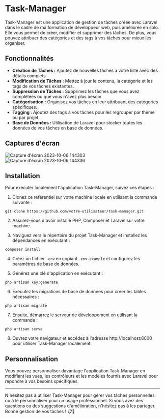# Task-Manager

Task-Manager est une application de gestion de tâches créée avec Laravel dans le cadre de ma formation de développeur web, puis améliorée en solo. Elle vous permet de créer, modifier et supprimer des tâches. De plus, vous pouvez attribuer des catégories et des tags à vos tâches pour mieux les organiser.

## Fonctionnalités

- **Création de Tâches :** Ajoutez de nouvelles tâches à votre liste avec des détails complets.
- **Modification de Tâches :** Mettez à jour le contenu, la catégorie et les tags de vos tâches existantes.
- **Suppression de Tâches :** Supprimez les tâches que vous avez complétées ou que vous n'avez plus besoin.
- **Catégorisation :** Organisez vos tâches en leur attribuant des catégories spécifiques.
- **Tagging :** Ajoutez des tags à vos tâches pour les regrouper par thème ou par projet.
- **Base de Données :** Utilisation de Laravel pour stocker toutes les données de vos tâches en base de données.

## Captures d'écran

![Capture d'écran 2023-10-06 144303](https://github.com/YoanBuscail/Task-Manager/assets/131248915/0dbea363-8f25-4739-a310-6cf999c24cbc)
![Capture d'écran 2023-10-06 144336](https://github.com/YoanBuscail/Task-Manager/assets/131248915/6410b7fd-9c82-43db-96d4-3dc19025c28e)

## Installation

Pour exécuter localement l'application Task-Manager, suivez ces étapes :

1. Clonez ce référentiel sur votre machine locale en utilisant la commande suivante :

```
git clone https://github.com/votre-utilisateur/task-manager.git
```

2. Assurez-vous d'avoir installé PHP, Composer et Laravel sur votre machine.

3. Naviguez vers le répertoire du projet Task-Manager et installez les dépendances en exécutant :

```
composer install
```

4. Créez un fichier `.env` en copiant `.env.example` et configurez les paramètres de base de données.

5. Générez une clé d'application en exécutant :

```
php artisan key:generate
```

6. Exécutez les migrations de base de données pour créer les tables nécessaires :

```
php artisan migrate
```

7. Ensuite, démarrez le serveur de développement en utilisant la commande :

```
php artisan serve
```

8. Ouvrez votre navigateur et accédez à l'adresse http://localhost:8000 pour utiliser Task-Manager localement.

## Personnalisation

Vous pouvez personnaliser davantage l'application Task-Manager en modifiant les vues, les contrôleurs et les modèles fournis avec Laravel pour répondre à vos besoins spécifiques.


---

N'hésitez pas à utiliser Task-Manager pour gérer vos tâches personnelles ou à le personnaliser pour un usage professionnel. Si vous avez des questions ou des suggestions d'amélioration, n'hésitez pas à les partager. Bonne gestion de vos tâches ! 📋🚀
